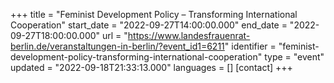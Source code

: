+++
title = "Feminist Development Policy – Transforming International Cooperation"
start_date = "2022-09-27T14:00:00.000"
end_date = "2022-09-27T18:00:00.000"
url = "https://www.landesfrauenrat-berlin.de/veranstaltungen-in-berlin/?event_id1=6211"
identifier = "feminist-development-policy-transforming-international-cooperation"
type = "event"
updated = "2022-09-18T21:33:13.000"
languages = []
[contact]
+++